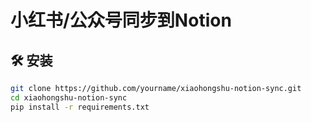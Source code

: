# 小红书/公众号同步到Notion

## 🛠 安装
```bash
git clone https://github.com/yourname/xiaohongshu-notion-sync.git
cd xiaohongshu-notion-sync
pip install -r requirements.txt